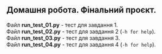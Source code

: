 ## Домашня робота. Фінальний проєкт.

Файл **run_test_01.py** - тест для завдання 1.     
Файл **run_test_02.py** - тест для завдання 2 (``-h for help``).  
Файл **run_test_03.py** - тест для завдання 3.  
Файл **run_test_04.py** - тест для завдання 4 (``-h for help``).  

